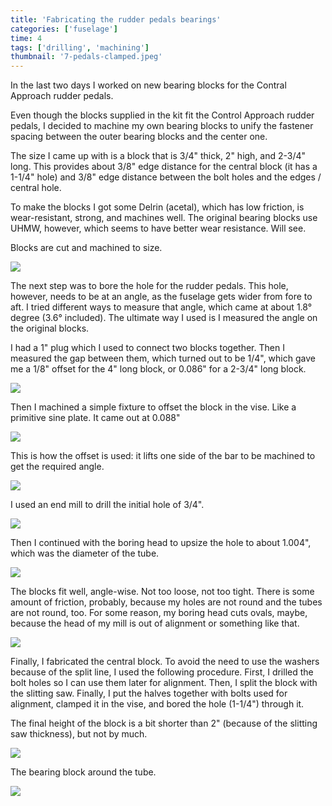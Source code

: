 ```yaml
---
title: 'Fabricating the rudder pedals bearings'
categories: ['fuselage']
time: 4
tags: ['drilling', 'machining']
thumbnail: '7-pedals-clamped.jpeg'
---
```


In the last two days I worked on new bearing blocks for the Contral Approach rudder pedals.

<!-- more -->

Even though the blocks supplied in the kit fit the Control Approach rudder pedals, I decided to machine my own bearing blocks to unify the fastener spacing between the outer bearing blocks and the center one.

The size I came up with is a block that is 3/4" thick, 2" high, and 2-3/4" long. This provides about 3/8" edge distance for the central block (it has a 1-1/4" hole) and 3/8" edge distance between the bolt holes and the edges / central hole.

To make the blocks I got some Delrin (acetal), which has low friction, is wear-resistant, strong, and machines well. The original bearing blocks use UHMW, however, which seems to have better wear resistance. Will see.

Blocks are cut and machined to size.

![](0-delrin-blocks.jpeg)

The next step was to bore the hole for the rudder pedals. This hole, however, needs to be at an angle, as the fuselage gets wider from fore to aft. I tried different ways to measure that angle, which came at about 1.8° degree (3.6° included). The ultimate way I used is I measured the angle on the original blocks.

I had a 1" plug which I used to connect two blocks together. Then I measured the gap between them, which turned out to be 1/4", which gave me a 1/8" offset for the 4" long block, or 0.086" for a 2-3/4" long block.

![](1-measuring-the-angle.jpeg)

Then I machined a simple fixture to offset the block in the vise. Like a primitive sine plate. It came out at 0.088"

![](2-machined-offset.jpeg)

This is how the offset is used: it lifts one side of the bar to be machined to get the required angle.

![](3-using-the-offset.jpeg)

I used an end mill to drill the initial hole of 3/4".

![](4-initial-hole.jpeg)

Then I continued with the boring head to upsize the hole to about 1.004", which was the diameter of the tube.

![](5-boring-the-hole.jpeg)

The blocks fit well, angle-wise. Not too loose, not too tight. There is some amount of friction, probably, because my holes are not round and the tubes are not round, too. For some reason, my boring head cuts ovals, maybe, because the head of my mill is out of alignment or something like that.

![](7-pedals-clamped.jpeg)

Finally, I fabricated the central block. To avoid the need to use the washers because of the split line, I used the following procedure. First, I drilled the bolt holes so I can use them later for alignment. Then, I split the block with the slitting saw. Finally, I put the halves together with bolts used for alignment, clamped it in the vise, and bored the hole (1-1/4") through it.

The final height of the block is a bit shorter than 2" (because of the slitting saw thickness), but not by much.

![](8-slitting-the-middle-block.jpeg)

The bearing block around the tube.

![](9-central-block.jpeg)
